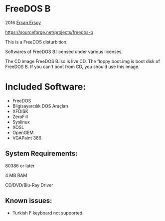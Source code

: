 # FreeDOS B

2016 [Ercan Ersoy](https://github.com/ercanersoy/)

https://sourceforge.net/projects/freedos-b

This is a FreeDOS disturbition.

Softwares of FreeDOS B licensed under various licenses.

The CD image FreeDOS B.iso is live CD. The floppy boot.img is boot disk of FreeDOS B. If you can't boot from CD, you should use this image.

# Included Software:

* FreeDOS
* Bilgisayarcılık DOS Araçları
* XFDISK
* ZeroFill
* Syslinux
* XOSL
* OpenGEM
* VGAPaint 386

## System Requirements:

80386 or later

4 MB RAM

CD/DVD/Blu-Ray Driver

## Known issues:

* Turkish F keyboard not supported.
